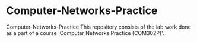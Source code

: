 # Computer-Networks-Practice

Computer-Networks-Practice
This repository consists of the lab work done as a part of a course 'Computer Networks Practice (COM302P)'.
